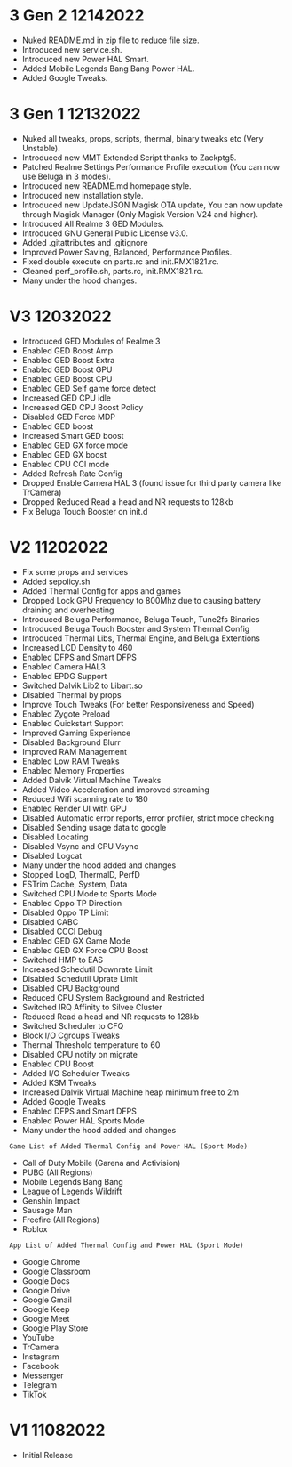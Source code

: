 # 3 Gen 2 12142022
* Nuked README.md in zip file to reduce file size.
* Introduced new service.sh.
* Introduced new Power HAL Smart.
* Added Mobile Legends Bang Bang Power HAL.
* Added Google Tweaks.

# 3 Gen 1 12132022
* Nuked all tweaks, props, scripts, thermal, binary tweaks etc (Very Unstable).
* Introduced new MMT Extended Script thanks to Zackptg5.
* Patched Realme Settings Performance Profile execution (You can now use Beluga in 3 modes).
* Introduced new README.md homepage style.
* Introduced new installation style.
* Introduced new UpdateJSON Magisk OTA update, You can now update through Magisk Manager (Only Magisk Version V24 and higher).
* Introduced All Realme 3 GED Modules.
* Introduced GNU General Public License v3.0.
* Added .gitattributes and .gitignore
* Improved Power Saving, Balanced, Performance Profiles.
* Fixed double execute on parts.rc and init.RMX1821.rc.
* Cleaned perf_profile.sh, parts.rc, init.RMX1821.rc.
* Many under the hood changes.

# V3 12032022
* Introduced GED Modules of Realme 3
* Enabled GED Boost Amp
* Enabled GED Boost Extra
* Enabled GED Boost GPU
* Enabled GED Boost CPU
* Enabled GED Self game force detect
* Increased GED CPU idle
* Increased GED CPU Boost Policy
* Disabled GED Force MDP
* Enabled GED boost
* Increased Smart GED boost
* Enabled GED GX force mode
* Enabled GED GX boost
* Enabled CPU CCI mode
* Added Refresh Rate Config
* Dropped Enable Camera HAL 3 (found issue for third party camera like TrCamera)
* Dropped Reduced Read a head and NR requests to 128kb
* Fix Beluga Touch Booster on init.d

# V2 11202022
* Fix some props and services
* Added sepolicy.sh
* Added Thermal Config for apps and games
* Dropped Lock GPU Frequency to 800Mhz due to causing battery draining and overheating
* Introduced Beluga Performance, Beluga Touch, Tune2fs Binaries
* Introduced Beluga Touch Booster and System Thermal Config
* Introduced Thermal Libs, Thermal Engine, and Beluga Extentions
* Increased LCD Density to 460
* Enabled DFPS and Smart DFPS
* Enabled Camera HAL3
* Enabled EPDG Support
* Switched Dalvik Lib2 to Libart.so
* Disabled Thermal by props
* Improve Touch Tweaks (For better Responsiveness and Speed)
* Enabled Zygote Preload
* Enabled Quickstart Support
* Improved Gaming Experience
* Disabled Background Blurr
* Improved RAM Management
* Enabled Low RAM Tweaks
* Enabled Memory Properties
* Added Dalvik Virtual Machine Tweaks
* Added Video Acceleration and improved streaming
* Reduced Wifi scanning rate to 180
* Enabled Render UI with GPU
* Disabled Automatic error reports, error profiler, strict mode checking
* Disabled Sending usage data to google
* Disabled Locating
* Disabled Vsync and CPU Vsync
* Disabled Logcat
* Many under the hood added and changes
* Stopped LogD, ThermalD, PerfD
* FSTrim Cache, System, Data
* Switched CPU Mode to Sports Mode
* Enabled Oppo TP Direction
* Disabled Oppo TP Limit
* Disabled CABC
* Disabled CCCI Debug
* Enabled GED GX Game Mode
* Enabled GED GX Force CPU Boost
* Switched HMP to EAS
* Increased Schedutil Downrate Limit
* Disabled Schedutil Uprate Limit
* Disabled CPU Background
* Reduced CPU System Background and Restricted
* Switched IRQ Affinity to Silvee Cluster
* Reduced Read a head and NR requests to 128kb
* Switched Scheduler to CFQ
* Block I/O Cgroups Tweaks
* Thermal Threshold temperature to 60
* Disabled CPU notify on migrate
* Enabled CPU Boost
* Added I/O Scheduler Tweaks
* Added KSM Tweaks
* Increased Dalvik Virtual Machine heap minimum free to 2m
* Added Google Tweaks
* Enabled DFPS and Smart DFPS
* Enabled Power HAL Sports Mode
* Many under the hood added and changes

```Game List of Added Thermal Config and Power HAL (Sport Mode)```
* Call of Duty Mobile (Garena and Activision)
* PUBG (All Regions)
* Mobile Legends Bang Bang
* League of Legends Wildrift
* Genshin Impact
* Sausage Man
* Freefire (All Regions)
* Roblox

```App List of Added Thermal Config and Power HAL (Sport Mode)```
* Google Chrome
* Google Classroom
* Google Docs
* Google Drive
* Google Gmail
* Google Keep
* Google Meet
* Google Play Store
* YouTube
* TrCamera
* Instagram
* Facebook
* Messenger
* Telegram
* TikTok

# V1 11082022
* Initial Release

